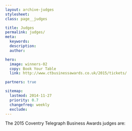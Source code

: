 ```yaml
---
layout: archive-judges
stylesheet:
class: page__judges

title: Judges
permalink: judges/
meta:
  keywords:
  description:
  author:

hero:
  image: winners-02
  copy: Book Your Table
  link: http://www.ctbusinessawards.co.uk/2015/tickets/

partners: true

sitemap:
  lastmod: 2014-11-27
  priority: 0.7
  changefreq: weekly
  exclude:
---
```


The 2015 Coventry Telegraph Business Awards judges are:
